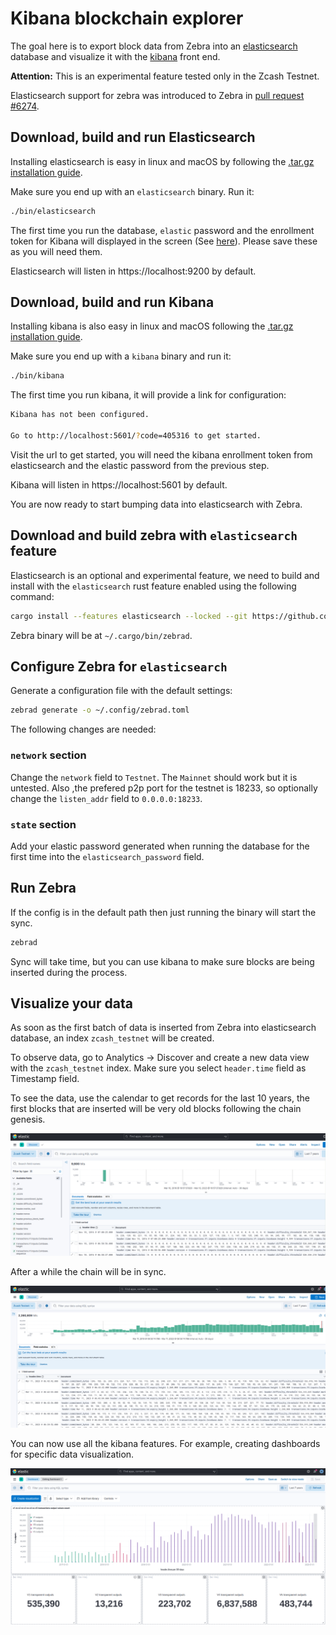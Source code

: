 # Kibana blockchain explorer

The goal here is to export block data from Zebra into an [elasticsearch](https://www.elastic.co/) database and visualize it with the [kibana](https://www.elastic.co/kibana/) front end. 

**Attention:** This is an experimental feature tested only in the Zcash Testnet.

Elasticsearch support for zebra was introduced to Zebra in [pull request #6274](https://github.com/ZcashFoundation/zebra/pull/6274).

## Download, build and run Elasticsearch

Installing elasticsearch is easy in linux and macOS by following the [.tar.gz installation guide](https://www.elastic.co/guide/en/elasticsearch/reference/current/targz.html).

Make sure you end up with an `elasticsearch` binary. Run it:

```sh
./bin/elasticsearch
```

The first time you run the database, `elastic` password and the enrollment token for Kibana will displayed in the screen (See [here](https://www.elastic.co/guide/en/elasticsearch/reference/current/targz.html#targz-running)). Please save these as you will need them.

Elasticsearch will listen in https://localhost:9200 by default.

## Download, build and run Kibana

Installing kibana is also easy in linux and macOS following the [.tar.gz installation guide](https://www.elastic.co/guide/en/kibana/current/targz.html).


Make sure you end up with a `kibana` binary and run it:

```sh
./bin/kibana
```

 The first time you run kibana, it will provide a link for configuration:
 
```sh
Kibana has not been configured.
    
Go to http://localhost:5601/?code=405316 to get started.
```

Visit the url to get started, you will need the kibana enrollment token from elasticsearch and the elastic password from the previous step.

Kibana will listen in https://localhost:5601 by default.

You are now ready to start bumping data into elasticsearch with Zebra.

## Download and build zebra with `elasticsearch` feature

Elasticsearch is an optional and experimental feature, we need to build and install with the `elasticsearch` rust feature enabled using the following command:

```sh
cargo install --features elasticsearch --locked --git https://github.com/ZcashFoundation/zebra zebrad
```

Zebra binary will be at `~/.cargo/bin/zebrad`.

## Configure Zebra for `elasticsearch`

Generate a configuration file with the default settings:

```sh
zebrad generate -o ~/.config/zebrad.toml
```
The following changes are needed:

### `network` section

Change the `network` field to `Testnet`. The `Mainnet` should work but it is untested. Also ,the prefered p2p port for the testnet is 18233, so optionally change the `listen_addr` field to `0.0.0.0:18233`. 

### `state` section

Add your elastic password generated when running the database for the first time into the `elasticsearch_password` field.

## Run Zebra

If the config is in the default path then just running the binary will start the sync.

```sh
zebrad
```

Sync will take time, but you can use kibana to make sure blocks are being inserted during the process.

## Visualize your data

As soon as the first batch of data is inserted from Zebra into elasticsearch database, an index `zcash_testnet` will be created.

To observe data, go to Analytics → Discover and create a new data view with the `zcash_testnet` index. Make sure you select `header.time` field as Timestamp field.

To see the data, use the calendar to get records for the last 10 years, the first blocks that are inserted will be very old blocks following the chain genesis.

![image info](elastic1.png)

After a while the chain will be in sync.

![image info](elastic2.png)

You can now use all the kibana features. For example, creating dashboards for specific data visualization.

![image info](elastic3.png)

